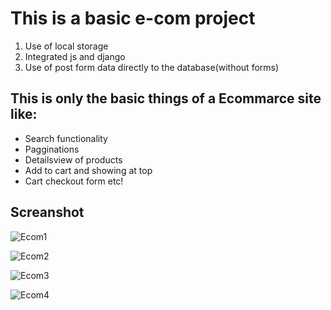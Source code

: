 # This is a basic e-com project 

1. Use of local storage
2. Integrated js and django
3. Use of post form data directly to the database(without forms)

 ## This is only the basic things of a Ecommarce site like:
 * Search functionality
 * Pagginations
 * Detailsview of products
 * Add to cart and showing at top
 * Cart checkout form  etc!
 
## Screanshot

 ![Ecom1](https://user-images.githubusercontent.com/42358866/159089737-77e17907-cb27-4ad9-bce6-773433c7bb2d.png)
 
 ![Ecom2](https://user-images.githubusercontent.com/42358866/159090010-1a37a982-50b1-4698-8e96-c3b238669456.png)

![Ecom3](https://user-images.githubusercontent.com/42358866/159090043-4fb87a55-2150-49e0-a952-1fd186d4c764.png)

![Ecom4](https://user-images.githubusercontent.com/42358866/159090074-c40cf75e-8232-40f5-bf34-cee697693ead.png)

